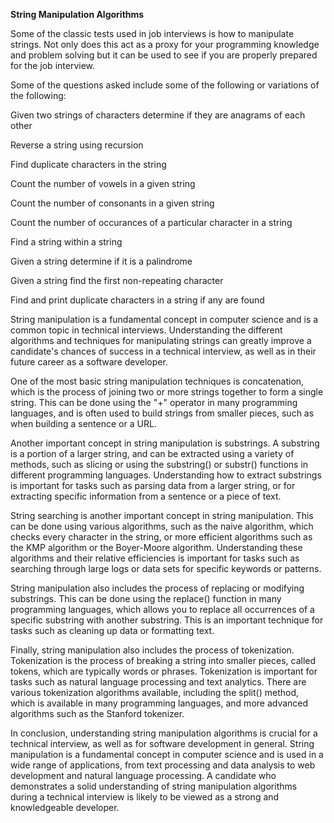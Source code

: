 <strong>String Manipulation Algorithms</strong>

Some of the classic tests used in job interviews is how to manipulate strings. Not only does this act as a proxy for your programming knowledge and problem solving but it can be used to see if you are properly prepared for the job interview.

Some of the questions asked include some of the following or variations of the following:

<p>Given two strings of characters determine if they are anagrams of each other</p>
<p>Reverse a string using recursion</p>
<p>Find duplicate characters in the string</p>
<p>Count the number of vowels in a given string</p>
<p>Count the number of consonants in a given string</p>
<p>Count the number of occurances of a particular character in a string</p>
<p>Find a string within a string</p>
<p>Given a string determine if it is a palindrome</p>
<p>Given a string find the first non-repeating character</p>
<p>Find and print duplicate characters in a string if any are found</p>

String manipulation is a fundamental concept in computer science and is a common topic in technical interviews. Understanding the different algorithms and techniques for manipulating strings can greatly improve a candidate's chances of success in a technical interview, as well as in their future career as a software developer.

One of the most basic string manipulation techniques is concatenation, which is the process of joining two or more strings together to form a single string. This can be done using the "+" operator in many programming languages, and is often used to build strings from smaller pieces, such as when building a sentence or a URL.

Another important concept in string manipulation is substrings. A substring is a portion of a larger string, and can be extracted using a variety of methods, such as slicing or using the substring() or substr() functions in different programming languages. Understanding how to extract substrings is important for tasks such as parsing data from a larger string, or for extracting specific information from a sentence or a piece of text.

String searching is another important concept in string manipulation. This can be done using various algorithms, such as the naive algorithm, which checks every character in the string, or more efficient algorithms such as the KMP algorithm or the Boyer-Moore algorithm. Understanding these algorithms and their relative efficiencies is important for tasks such as searching through large logs or data sets for specific keywords or patterns.

String manipulation also includes the process of replacing or modifying substrings. This can be done using the replace() function in many programming languages, which allows you to replace all occurrences of a specific substring with another substring. This is an important technique for tasks such as cleaning up data or formatting text.

Finally, string manipulation also includes the process of tokenization. Tokenization is the process of breaking a string into smaller pieces, called tokens, which are typically words or phrases. Tokenization is important for tasks such as natural language processing and text analytics. There are various tokenization algorithms available, including the split() method, which is available in many programming languages, and more advanced algorithms such as the Stanford tokenizer.

In conclusion, understanding string manipulation algorithms is crucial for a technical interview, as well as for software development in general. String manipulation is a fundamental concept in computer science and is used in a wide range of applications, from text processing and data analysis to web development and natural language processing. A candidate who demonstrates a solid understanding of string manipulation algorithms during a technical interview is likely to be viewed as a strong and knowledgeable developer.